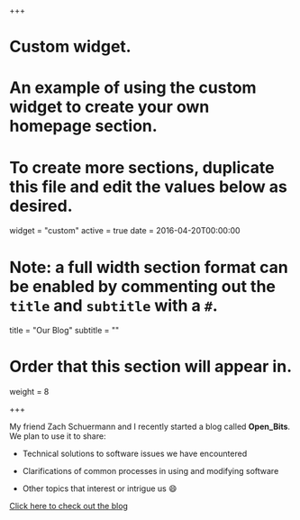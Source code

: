+++
# Custom widget.
# An example of using the custom widget to create your own homepage section.
# To create more sections, duplicate this file and edit the values below as desired.
widget = "custom"
active = true
date = 2016-04-20T00:00:00

# Note: a full width section format can be enabled by commenting out the `title` and `subtitle` with a `#`.
title = "Our Blog"
subtitle = ""

# Order that this section will appear in.
weight = 8

+++

My friend Zach Schuermann and I recently started a blog called **Open_Bits**. We plan to use it to share:

* Technical solutions to software issues we have encountered

* Clarifications of common processes in using and modifying software

* Other topics that interest or intrigue us :smile:

[Click here to check out the blog](https://openbits.app/)

